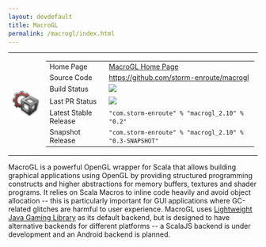 ```yaml
---
layout: devdefault
title: MacroGL
permalink: /macrogl/index.html
---
```



<table><tr>

<td><img src="/resources/images/macrogl-96.png"/></td>

<td><table class="summary">
<tr>
  <td>Home Page</td>
  <td><a href="/macrogl/">MacroGL Home Page</a></td>
</tr>
<tr>
  <td>Source Code</td>
  <td><a href="https://github.com/storm-enroute/macrogl">https://github.com/storm-enroute/macrogl</a></td>
</tr>
<tr>
  <td>Build Status</td>
  <td><a href="https://ci.storm-enroute.com:8080/job/public-macrogl/"><img src="https://ci.storm-enroute.com:8080/buildStatus/icon?job=public-macrogl"/></a></td>
</tr>
<tr>
  <td>Last PR Status</td>
  <td><a href="https://travis-ci.org/storm-enroute/macrogl"><img src="https://travis-ci.org/storm-enroute/macrogl.svg?branch=master"></a></td>
</tr>
<tr>
  <td>Latest Stable Release</td>
  <td><code>"com.storm-enroute" % "macrogl_2.10" % "0.2"</code></td>
</tr>
<tr>
  <td>Snapshot Release</td>
  <td><code>"com.storm-enroute" % "macrogl_2.10" % "0.3-SNAPSHOT"</code></td>
</tr>
</table></td>

</tr></table>


MacroGL is a powerful OpenGL wrapper for Scala that allows building graphical applications using OpenGL
by providing structured programming constructs and higher abstractions for memory buffers, textures and shader programs.
It relies on Scala Macros to inline code heavily and avoid object allocation --
this is particularly important for GUI applications where GC-related glitches are harmful to user experience.
MacroGL uses [Lightweight Java Gaming Library](http://lwjgl.org/) as its default backend,
but is designed to have alternative backends for different platforms --
a ScalaJS backend is under development and an Android backend is planned.



